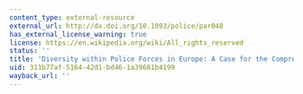 ```yaml
---
content_type: external-resource
external_url: http://dx.doi.org/10.1093/police/par048
has_external_license_warning: true
license: https://en.wikipedia.org/wiki/All_rights_reserved
status: ''
title: 'Diversity within Police Forces in Europe: A Case for the Comprehensive View'
uid: 311b77af-5164-42d1-bd46-1a39681b4199
wayback_url: ''
---
```

